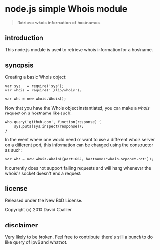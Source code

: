 node.js simple Whois module
============================

> Retrieve whois information of hostnames.

introduction
------------
This node.js module is used to retrieve whois information for a hostname.

synopsis
--------

Creating a basic Whois object:

    var sys   = require('sys');
    var whois = require('./lib/whois');

    var who = new whois.Whois();
    
Now that you have the Whois object instantiated, you can make a *whois* request on a hostname like such:
  
    who.query('github.com', function(response) {
        sys.puts(sys.inspect(response));
    }

In the event where one would need or want to use a different whois server on a different port, this information
can be changed using the constructor as such:

    var who = new whois.Whois({port:666, hostname:'whois.arpanet.net'});

It currently does not support failing requests and will hang whenever the whois's socket doesn't end a request.
 
license
-------

Released under the New BSD License.

Copyright (c) 2010 David Coallier


disclaimer
----------

Very likely to be broken. Feel free to contribute, there's still a bunch to do like query of ipv6 and whatnot.

